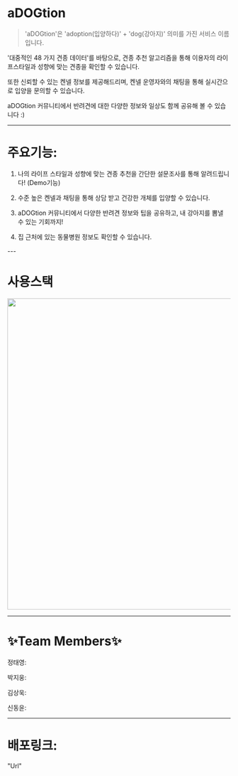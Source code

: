 # aDOGtion

> 'aDOGtion'은 'adoption(입양하다)' + 'dog(강아지)' 의미를 가진 서비스 이름입니다. 

'대중적인 48 가지 견종 데이터'를 바탕으로, 견종 추천 알고리즘을 통해 이용자의 라이프스타일과 성향에 맞는 견종을 확인할 수 있습니다.  

또한 신뢰할 수 있는 켄넬 정보를 제공해드리며, 켄넬 운영자와의 채팅을 통해 실시간으로 입양을 문의할 수 있습니다.

aDOGtion 커뮤니티에서 반려견에 대한 다양한 정보와 일상도 함께 공유해 볼 수 있습니다 :)


---
# 주요기능: 

1. 나의 라이프 스타일과 성향에 맞는 견종 추천을 간단한 설문조사를 통해 알려드립니다! (Demo기능)

<gif>
  
  
2. 수준 높은 켄넬과 채팅을 통해 상담 받고 건강한 개체를 입양할 수 있습니다. 

<gif>
  
3. aDOGtion 커뮤니티에서 다양한 반려견 정보와 팁을 공유하고, 내 강아지를 뽐낼 수 있는 기회까지! 

<gif>
  
4. 집 근처에 있는 동물병원 정보도 확인할 수 있습니다.

<gif>
---  
    
  
# 사용스택
  
  <img src=https://user-images.githubusercontent.com/91799861/164232689-7f3221fd-e3a8-42dc-8baa-30d23a39276c.png width=600px height=700px>

  
  
  ---
# ✨Team Members✨
  
 정태영:
  
 박지웅:
  
 김상욱:
  
 신동윤:
  
---
  
  # 배포링크:
  "Url"
  
  
  
  


